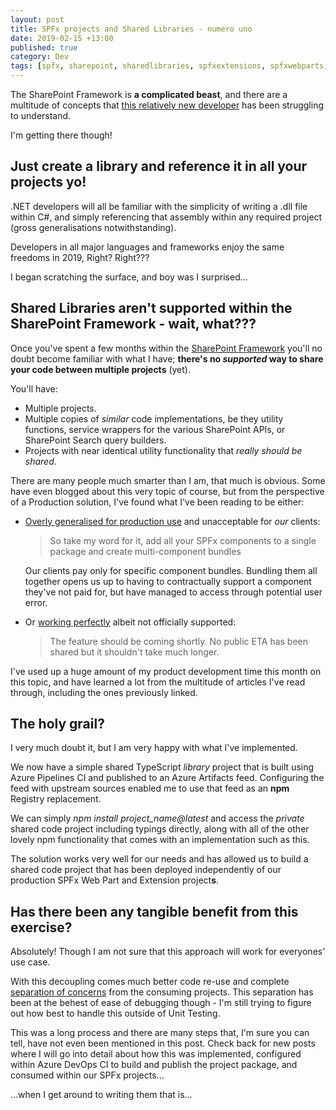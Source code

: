 ```yaml
---
layout: post
title: SPFx projects and Shared Libraries - numero uno
date: 2019-02-15 +13:00
published: true
category: Dev
tags: [spfx, sharepoint, sharedlibraries, spfxextensions, spfxwebparts, typescript, npm]
---
```


The SharePoint Framework is **a complicated beast**, and there are a multitude of concepts that [this relatively new developer](https://nateforsyth.github.io/2019-02-14-from-dot-net-to-sharepoint/) has been struggling to understand.

I'm getting there though!

## Just create a library and reference it in all your projects yo!

.NET developers will all be familiar with the simplicity of writing a .dll file within C#, and simply referencing that assembly within any required project (gross generalisations notwithstanding).

Developers in all major languages and frameworks enjoy the same freedoms in 2019, Right? Right???

I began scratching the surface, and boy was I surprised...

## Shared Libraries aren't supported within the SharePoint Framework - wait, what???

Once you've spent a few months within the [SharePoint Framework](https://docs.microsoft.com/en-us/sharepoint/dev/spfx/sharepoint-framework-overview) you'll no doubt become familiar with what I have; **there's no _supported_ way to share your code between multiple projects** (yet).

You'll have:  
* Multiple projects.  
* Multiple copies of _similar_ code implementations, be they utility functions, service wrappers for the various SharePoint APIs, or SharePoint Search query builders.  
* Projects with near identical utility functionality that _really should be shared_.

There are many people much smarter than I am, that much is obvious. Some have even blogged about this very topic of course, but from the perspective of a Production solution, I've found what I've been reading to be either:  
* [Overly generalised for production use](https://disq.us/url?url=https%3A%2F%2Fpaulryan.com.au%2F2017%2Fspfx-packaging-sharing-code-web-parts-extensions%2F%3AX9WxEr9F3Mfr4h8DWkrfZXXmG64&cuid=4032940) and unacceptable for _our_ clients:  
  >So take my word for it, add all your SPFx components to a single package and create multi-component bundles  
  
  Our clients pay only for specific component bundles. Bundling them all together opens us up to having to contractually support a component they've not paid for, but have managed to access through potential user error.
* Or [working perfectly](https://blog.mastykarz.nl/building-shared-code-sharepoint-framework-revisited/#comment-4309760993) albeit not officially supported:  
  >The feature should be coming shortly. No public ETA has been shared but it shouldn't take much longer.
  
I've used up a huge amount of my product development time this month on this topic, and have learned a lot from the multitude of articles I've read through, including the ones previously linked.

## The holy grail?

I very much doubt it, but I am very happy with what I've implemented.

We now have a simple shared TypeScript _library_ project that is built using Azure Pipelines CI and published to an Azure Artifacts feed. Configuring the feed with upstream sources enabled me to use that feed as an <b>npm</b> Registry replacement.

We can simply <i>npm install project_name@latest</i> and access the _private_ shared code project including typings directly, along with all of the other lovely npm functionality that comes with an implementation such as this.

The solution works very well for our needs and has allowed us to build a shared code project that has been deployed independently of our production SPFx Web Part and Extension project**s**.

## Has there been any tangible benefit from this exercise?

Absolutely! Though I am not sure that this approach will work for everyones' use case.

With this decoupling comes much better code re-use and complete [separation of concerns](https://en.wikipedia.org/wiki/Separation_of_concerns) from the consuming projects. This separation has been at the behest of ease of debugging though - I'm still trying to figure out how best to handle this outside of Unit Testing.

This was a long process and there are many steps that, I'm sure you can tell, have not even been mentioned in this post. Check back for new posts where I will go into detail about how this was implemented, configured within Azure DevOps CI to build and publish the project package, and consumed within our SPFx projects...

...when I get around to writing them that is...

